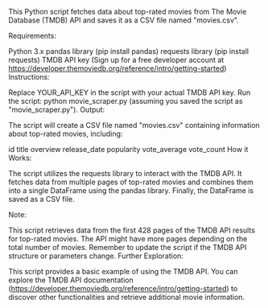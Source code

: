 This Python script fetches data about top-rated movies from The Movie Database (TMDB) API and saves it as a CSV file named "movies.csv".

Requirements:

Python 3.x
pandas library (pip install pandas)
requests library (pip install requests)
TMDB API key (Sign up for a free developer account at https://developer.themoviedb.org/reference/intro/getting-started)
Instructions:

Replace YOUR_API_KEY in the script with your actual TMDB API key.
Run the script: python movie_scraper.py (assuming you saved the script as "movie_scraper.py").
Output:

The script will create a CSV file named "movies.csv" containing information about top-rated movies, including:

id
title
overview
release_date
popularity
vote_average
vote_count
How it Works:

The script utilizes the requests library to interact with the TMDB API. It fetches data from multiple pages of top-rated movies and combines them into a single DataFrame using the pandas library. Finally, the DataFrame is saved as a CSV file.

Note:

This script retrieves data from the first 428 pages of the TMDB API results for top-rated movies. The API might have more pages depending on the total number of movies.
Remember to update the script if the TMDB API structure or parameters change.
Further Exploration:

This script provides a basic example of using the TMDB API. You can explore the TMDB API documentation (https://developer.themoviedb.org/reference/intro/getting-started) to discover other functionalities and retrieve additional movie information.
